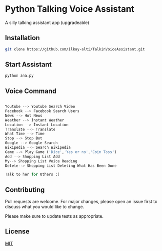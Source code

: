 # Python Talking Voice Assistant

A silly talking assistant app (upgradeable)

## Installation


```bash
git clone https://github.com/ilkay-alti/TalkinVoiceAssistant.git
```

## Start Assistant

```bash
python ana.py
```

## Voice Command

```python

Youtube --> Youtube Search Video
Facebook --> Facebook Search Users
News --> Hot News
Weather --> İnstant Weather
Location --> İnstant Location
Translate --> Translate
What Time --> Time
Stop --> Stop Bot
Google --> Google Search
Wikipedia --> Search Wikipedia
Game --> Play Game ('Dice','Yes or no','Coin Toss')
Add --> Shopping List Add
My--> Shopping List Voice Readıng
Delete--> Shopping List Deleting What Has Been Done

Talk to her for Others :)

```
## Contributing
Pull requests are welcome. For major changes, please open an issue first to discuss what you would like to change.

Please make sure to update tests as appropriate.

## License
[MIT](https://choosealicense.com/licenses/mit/)
